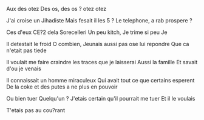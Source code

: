 Aux des otez
Des os, des os ?
otez otez

J'ai croise un Jihadiste
Mais fesait il les 5 ?
Le telephone, a rab prospere ?

Ces d'eux CE?2 dela Sorecelleri
Un peu kitch, Je trime si peu
Je 

Il detestait le froid O combien,
Jeunais aussi pas ose lui repondre
Que ca n'etait pas tiede

Il voulait me faire craindre les traces que je laisserai
Aussi la famille
Et savait d'ou je venais

Il connaissait un homme miraculeux
Qui avait tout ce que certains esperent
De la coke et des putes a ne plus en pouvoir

Ou bien tuer Quelqu'un ?
J'etais certain qu'il pourrait me tuer
Et il le voulais

T'etais pas au cou?rant